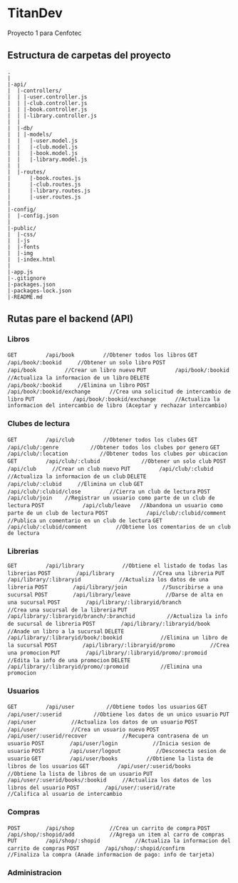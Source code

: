 # TitanDev
Proyecto 1 para Cenfotec

## Estructura de carpetas del proyecto
```
.
|
|-api/
|  |-controllers/
|  | |-user.controller.js
|  | |-club.controller.js
|  | |-book.controller.js
|  | |-library.controller.js
|  |
|  |-db/
|  | |-models/
|  |   |-user.model.js
|  |   |-club.model.js
|  |   |-book.model.js
|  |   |-library.model.js
|  |
|  |-routes/
|      |-book.routes.js
|      |-club.routes.js
|      |-library.routes.js
|      |-user.routes.js
|
|-config/
|  |-config.json
|
|-public/
|  |-css/
|  |-js
|  |-fonts
|  |-img
|  |-index.html
|
|-app.js
|-.gitignore
|-packages.json
|-packages-lock.json
|-README.md
```

## Rutas pare el backend (API)

### Libros
`GET         /api/book         //Obtener todos los libros`
`GET         /api/book/:bookid     //Obtener un solo libro`
`POST            /api/book         //Crear un libro nuevo`
`PUT         /api/book/:bookid     //Actualiza la informacion de un libro`
`DELETE          /api/book/:bookid     //Elimina un libro`
`POST            /api/book/:bookid/exchange      //Crea una solicitud de intercambio de libro`
`PUT            /api/book/:bookid/exchange      //Actualiza la informacion del intercambio de libro (Aceptar y rechazar intercambio)`

### Clubes de lectura
`GET         /api/club         //Obtener todos los clubes`
`GET         /api/club/:genre          //Obtener todos los clubes por genero`
`GET         /api/club/:location          //Obtener todos los clubes por ubicacion`
`GET         /api/club/:clubid             //Obtener un solo club`
`POST            /api/club     //Crear un club nuevo`
`PUT         /api/club/:clubid     //Actualiza la informacion de un club`
`DELETE          /api/club/:clubid     //Elimina un club`
`GET         /api/club/:clubid/close         //Cierra un club de lectura`
`POST            /api/club/join    //Registrar un usuario como parte de un club de lectura`
`POST            /api/club/leave   //Abandona un usuario como parte de un club de lectura`
`POST            /api/club/:clubid/comment         //Publica un comentario en un club de lectura`
`GET         /api/club/:clubid/comment         //Obtiene los comentarios de un club de lectura`

### Librerias
`GET         /api/library            //Obtiene el listado de todas las librerias`
`POST        /api/library            //Crea una libreria`
`PUT         /api/library/:libraryid            //Actualiza los datos de una libreria`
`POST        /api/library/join           //Suscribirse a una sucursal`
`POST        /api/library/leave           //Darse de alta en una sucursal`
`POST        /api/library/:libraryid/branch          //Crea una sucursal de la libreria`
`PUT        /api/library/:libraryid/branch/:branchid          //Actualiza la info de sucursal de libreria`
`POST        /api/library/:libraryid/book            //Anade un libro a la sucursal`
`DELETE        /api/library/:libraryid/book/:bookid            //Elimina un libro de la sucursal`
`POST        /api/library/:libraryid/promo           //Crea una promocion`
`PUT        /api/library/:libraryid/promo/:promoid           //Edita la info de una promocion`
`DELETE      /api/library/:libraryid/promo/:promoid          //Elimina una promocion`

### Usuarios
`GET         /api/user          //Obtiene todos los usuarios`
`GET         /api/user/:userid          //Obtiene los datos de un unico usuario`
`PUT         /api/user           //Actualiza los datos de un usuario`
`POST        /api/user           //Crea un usuario nuevo`
`POST        /api/user/:userid/recover           //Recupera contrasena de un usuario`
`POST        /api/user/login           //Inicia sesion de usuario`
`POST        /api/user/logout           //Desconecta sesion de usuario`
`GET         /api/user/books         //Obtiene la lista de libros de los usuarios`
`GET         /api/user/:userid/books          //Obtiene la lista de libros de un usuario`
`PUT         /api/user/:userid/books/:bookid     //Actualiza los datos de los libros del usuario`
`POST        /api/user/:userid/rate          //Califica al usuario de intercambio`

### Compras
`POST        /api/shop           //Crea un carrito de compra`
`POST        /api/shop/:shopid/add           //Agrega un item al carro de compras`
`PUT         /api/shop/:shopid           //Actualiza la informacion del carrito de compras`
`POST        /api/shop/:shopid/confirm           //Finaliza la compra (Anade informacion de pago: info de tarjeta)`

### Administracion
